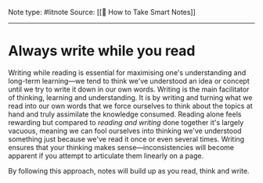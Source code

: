 Note type: #litnote
Source: [[📖 How to Take Smart Notes]]

---
# Always write while you read
Writing while reading is essential for maximising one's understanding and long-term learning—we tend to think we've understood an idea or concept until we try to write it down in our own words. Writing is the main facilitator of thinking, learning and understanding. It is by writing and turning what we read into our own words that we force ourselves to think about the topics at hand and truly assimilate the knowledge consumed. Reading alone feels rewarding but compared to *reading and writing* done together it's largely vacuous, meaning we can fool ourselves into thinking we've understood something just because we've read it once or even several times. Writing ensures that your thinking makes sense—inconsistencies will become apparent if you attempt to articulate them linearly on a page.

By following this approach, notes will build up as you read, think and write.
